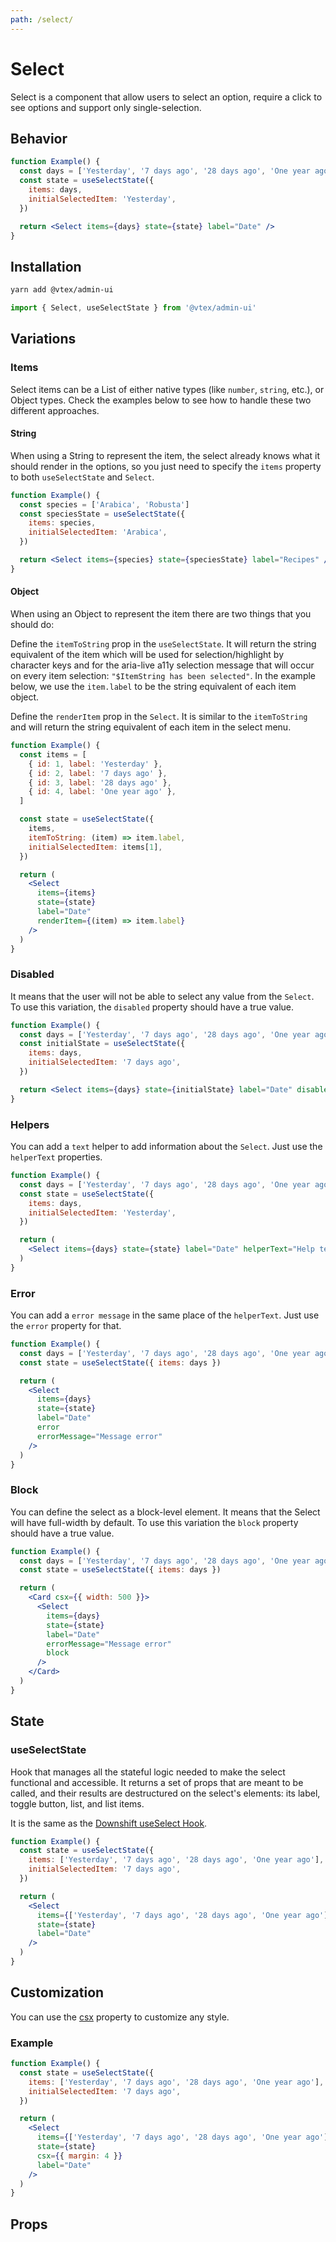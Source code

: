 ```yaml
---
path: /select/
---
```


# Select

Select is a component that allow users to select an option, require a click to see options and support only single-selection.

## Behavior

```jsx
function Example() {
  const days = ['Yesterday', '7 days ago', '28 days ago', 'One year ago']
  const state = useSelectState({
    items: days,
    initialSelectedItem: 'Yesterday',
  })

  return <Select items={days} state={state} label="Date" />
}
```

## Installation

```sh isStatic
yarn add @vtex/admin-ui
```

```jsx isStatic
import { Select, useSelectState } from '@vtex/admin-ui'
```

## Variations

### Items

Select items can be a List of either native types (like `number`, `string`, etc.), or Object types. Check the examples below to see how to handle these two different approaches.

#### String

When using a String to represent the item, the select already knows what it should render in the options, so you just need to specify the `items` property to both `useSelectState` and `Select`.

```jsx
function Example() {
  const species = ['Arabica', 'Robusta']
  const speciesState = useSelectState({
    items: species,
    initialSelectedItem: 'Arabica',
  })

  return <Select items={species} state={speciesState} label="Recipes" />
}
```

#### Object

When using an Object to represent the item there are two things that you should do:

Define the `itemToString` prop in the `useSelectState`. It will return the string equivalent of the item which will be used for selection/highlight by character keys and for the aria-live a11y selection message that will occur on every item selection: `"$ItemString has been selected"`. In the example below, we use the `item.label` to be the string equivalent of each item object.

Define the `renderItem` prop in the `Select`. It is similar to the `itemToString` and will return the string equivalent of each item in the select menu.

```jsx
function Example() {
  const items = [
    { id: 1, label: 'Yesterday' },
    { id: 2, label: '7 days ago' },
    { id: 3, label: '28 days ago' },
    { id: 4, label: 'One year ago' },
  ]

  const state = useSelectState({
    items,
    itemToString: (item) => item.label,
    initialSelectedItem: items[1],
  })

  return (
    <Select
      items={items}
      state={state}
      label="Date"
      renderItem={(item) => item.label}
    />
  )
}
```

### Disabled

It means that the user will not be able to select any value from the `Select`. To use this variation, the `disabled` property should have a true value.

```jsx
function Example() {
  const days = ['Yesterday', '7 days ago', '28 days ago', 'One year ago']
  const initialState = useSelectState({
    items: days,
    initialSelectedItem: '7 days ago',
  })

  return <Select items={days} state={initialState} label="Date" disabled />
}
```

### Helpers

You can add a `text` helper to add information about the `Select`. Just use the `helperText` properties.

```jsx
function Example() {
  const days = ['Yesterday', '7 days ago', '28 days ago', 'One year ago']
  const state = useSelectState({
    items: days,
    initialSelectedItem: 'Yesterday',
  })

  return (
    <Select items={days} state={state} label="Date" helperText="Help text" />
  )
}
```

### Error

You can add a `error message` in the same place of the `helperText`. Just use the `error` property for that.

```jsx
function Example() {
  const days = ['Yesterday', '7 days ago', '28 days ago', 'One year ago']
  const state = useSelectState({ items: days })

  return (
    <Select
      items={days}
      state={state}
      label="Date"
      error
      errorMessage="Message error"
    />
  )
}
```

### Block

You can define the select as a block-level element. It means that the Select will have full-width by default. To use this variation the `block` property should have a true value.

```jsx
function Example() {
  const days = ['Yesterday', '7 days ago', '28 days ago', 'One year ago']
  const state = useSelectState({ items: days })

  return (
    <Card csx={{ width: 500 }}>
      <Select
        items={days}
        state={state}
        label="Date"
        errorMessage="Message error"
        block
      />
    </Card>
  )
}
```

## State

### useSelectState

Hook that manages all the stateful logic needed to make the select functional and accessible. It returns a set of props that are meant to be called, and their results are destructured on the select's elements: its label, toggle button, list, and list items.

It is the same as the [Downshift useSelect Hook](https://www.downshift-js.com/use-select).

```jsx
function Example() {
  const state = useSelectState({
    items: ['Yesterday', '7 days ago', '28 days ago', 'One year ago'],
    initialSelectedItem: '7 days ago',
  })

  return (
    <Select
      items={['Yesterday', '7 days ago', '28 days ago', 'One year ago']}
      state={state}
      label="Date"
    />
  )
}
```

## Customization

You can use the [csx](https://admin-ui-docs.vercel.app/theming/inline-styles/#styles--csx) property to customize any style.

### Example

```jsx
function Example() {
  const state = useSelectState({
    items: ['Yesterday', '7 days ago', '28 days ago', 'One year ago'],
    initialSelectedItem: '7 days ago',
  })

  return (
    <Select
      items={['Yesterday', '7 days ago', '28 days ago', 'One year ago']}
      state={state}
      csx={{ margin: 4 }}
      label="Date"
    />
  )
}
```

## Props

<proptypes heading="Select" component="Select" />
